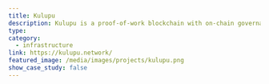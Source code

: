 ```yaml
---
title: Kulupu
description: Kulupu is a proof-of-work blockchain with on-chain governance and online upgrade. It is one of the first blockchains that combine PoW consensus engine with forkless upgrades.
type:
category:
  - infrastructure
link: https://kulupu.network/
featured_image: /media/images/projects/kulupu.png
show_case_study: false
---
```

